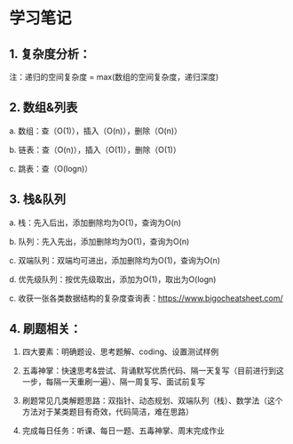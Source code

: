 # 学习笔记
## 1. 复杂度分析：
注：递归的空间复杂度 = max(数组的空间复杂度，递归深度)

## 2. 数组&列表
a. 数组：查（O(1)），插入（O(n)），删除（O(n)）

b. 链表：查（O(n)），插入（O(1)），删除（O(1)）

c. 跳表：查（O(logn)）

## 3. 栈&队列
a. 栈：先入后出，添加删除均为O(1)，查询为O(n)

b. 队列：先入先出，添加删除均为O(1)，查询为O(n)

c. 双端队列：双端均可进出，添加删除均为O(1)，查询为O(n)

d. 优先级队列：按优先级取出，添加为O(1)，取出为O(logn)

c. 收获一张各类数据结构的复杂度查询表：https://www.bigocheatsheet.com/

## 4. 刷题相关：
1. 四大要素：明确题设、思考题解、coding、设置测试样例

2. 五毒神掌：快速思考&尝试、背诵默写优质代码、隔一天复写（目前进行到这一步，每隔一天重刷一遍）、隔一周复写、面试前复写

3. 刷题常见几类解题思路：双指针、动态规划、双端队列（栈）、数学法（这个方法对于某类题目有奇效，代码简洁，难在思路）

4. 完成每日任务：听课、每日一题、五毒神掌、周末完成作业
